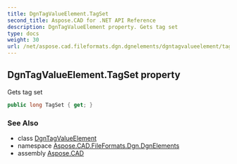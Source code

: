 ```yaml
---
title: DgnTagValueElement.TagSet
second_title: Aspose.CAD for .NET API Reference
description: DgnTagValueElement property. Gets tag set
type: docs
weight: 30
url: /net/aspose.cad.fileformats.dgn.dgnelements/dgntagvalueelement/tagset/
---
```

## DgnTagValueElement.TagSet property

Gets tag set

```csharp
public long TagSet { get; }
```

### See Also

* class [DgnTagValueElement](../)
* namespace [Aspose.CAD.FileFormats.Dgn.DgnElements](../../dgntagvalueelement/)
* assembly [Aspose.CAD](../../../)


